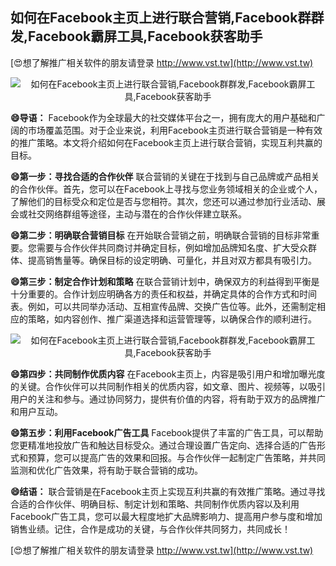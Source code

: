 ## **如何在Facebook主页上进行联合营销,Facebook群群发,Facebook霸屏工具,Facebook获客助手**

[😍想了解推广相关软件的朋友请登录 http://www.vst.tw](http://www.vst.tw)

 <center><img src="https://vst.tw/MP4/tuiguang/png/6.png" alt="如何在Facebook主页上进行联合营销,Facebook群群发,Facebook霸屏工具,Facebook获客助手"></center>

**😄导语：**
Facebook作为全球最大的社交媒体平台之一，拥有庞大的用户基础和广阔的市场覆盖范围。对于企业来说，利用Facebook主页进行联合营销是一种有效的推广策略。本文将介绍如何在Facebook主页上进行联合营销，实现互利共赢的目标。

**😄第一步：寻找合适的合作伙伴**
联合营销的关键在于找到与自己品牌或产品相关的合作伙伴。首先，您可以在Facebook上寻找与您业务领域相关的企业或个人，了解他们的目标受众和定位是否与您相符。其次，您还可以通过参加行业活动、展会或社交网络群组等途径，主动与潜在的合作伙伴建立联系。

**😄第二步：明确联合营销目标**
在开始联合营销之前，明确联合营销的目标非常重要。您需要与合作伙伴共同商讨并确定目标，例如增加品牌知名度、扩大受众群体、提高销售量等。确保目标的设定明确、可量化，并且对双方都具有吸引力。

**😄第三步：制定合作计划和策略**
在联合营销计划中，确保双方的利益得到平衡是十分重要的。合作计划应明确各方的责任和权益，并确定具体的合作方式和时间表。例如，可以共同举办活动、互相宣传品牌、交换广告位等。此外，还需制定相应的策略，如内容创作、推广渠道选择和运营管理等，以确保合作的顺利进行。

 <center><img src="https://vst.tw/MP4/tuiguang/png/4.png" alt="如何在Facebook主页上进行联合营销,Facebook群群发,Facebook霸屏工具,Facebook获客助手"></center>

**😄第四步：共同制作优质内容**
在Facebook主页上，内容是吸引用户和增加曝光度的关键。合作伙伴可以共同制作相关的优质内容，如文章、图片、视频等，以吸引用户的关注和参与。通过协同努力，提供有价值的内容，将有助于双方的品牌推广和用户互动。

**😄第五步：利用Facebook广告工具**
Facebook提供了丰富的广告工具，可以帮助您更精准地投放广告和触达目标受众。通过合理设置广告定向、选择合适的广告形式和预算，您可以提高广告的效果和回报。与合作伙伴一起制定广告策略，并共同监测和优化广告效果，将有助于联合营销的成功。

**😄结语：**
联合营销是在Facebook主页上实现互利共赢的有效推广策略。通过寻找合适的合作伙伴、明确目标、制定计划和策略、共同制作优质内容以及利用Facebook广告工具，您可以最大程度地扩大品牌影响力、提高用户参与度和增加销售业绩。记住，合作是成功的关键，与合作伙伴共同努力，共同成长！

[😍想了解推广相关软件的朋友请登录 http://www.vst.tw](http://www.vst.tw)



